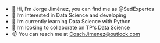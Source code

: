 - 👋 Hi, I’m Jorge Jiménez, you can find me as @SedExpertos
- 👀 I’m interested in Data Science and developing
- 🌱 I’m currently learning Data Science with Python
- 💞️ I’m looking to collaborate on TP's Data Science
- 📫 You can reach me at CoachJimenez@outlook.com

<!---
SedExpertos/SedExpertos is a ✨ special ✨ repository because its `README.md` (this file) appears on your GitHub profile.
You can click the Preview link to take a look at your changes.
--->
